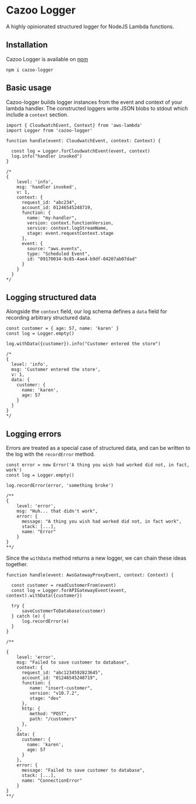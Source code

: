 # Cazoo Logger

A highly opinionated structured logger for NodeJS Lambda functions.

## Installation

Cazoo Logger is available on [npm](https://www.npmjs.com/package/cazoo-logger)

```
npm i cazoo-logger
```

## Basic usage

Cazoo-logger builds logger instances from the event and context of your lambda handler. The constructed loggers write JSON blobs to stdout which include a `context` section.

```
import { CloudwatchEvent, Context} from 'aws-lambda'
import Logger from 'cazoo-logger'

function handle(event: CloudwatchEvent, context: Context) {

  const log = Logger.forCloudwatchEvent(event, context)
  log.info("handler invoked")
}

/* 
{
    level: 'info',
    msg: 'handler invoked',
    v: 1,
    context: {
      request_id: "abc234",
      account_id: 01246545248719,
      function: {
        name: "my-handler",
        version: context.functionVersion,
        service: context.logStreamName,
        stage: event.requestContext.stage
      },
      event: {
        source: "aws.events",
        type: "Scheduled Event",
        id: "89170034-9c85-4ae4-b9df-04207ab07dad"
      }
    }
  }
*/
```

## Logging structured data

Alongside the `context` field, our log schema defines a `data` field for recording arbitrary structured data.

```
const customer = { age: 57, name: 'karen' }
const log = Logger.empty()

log.withData({customer}).info("Customer entered the store")

/*
{
  level: 'info',
  msg: 'Customer entered the store',
  v: 1,
  data: {
    customer: {
      name: 'karen',
      age: 57
    }
  }
}
*/
```

## Logging errors

Errors are treated as a special case of structured data, and can be written to the log with the `recordError` method.

```
const error = new Error('A thing you wish had worked did not, in fact, work')
const log = Logger.empty()

log.recordError(error, 'something broke')

/**
{
    level: 'error',
    msg: "Huh... that didn't work",
    error: {
      message: "A thing you wish had worked did not, in fact work",
      stack: [...],
      name: "Error"
    }
}
**/
```

Since the `withData` method returns a new logger, we can chain these ideas together.

```
function handle(event: AwsGatewayProxyEvent, context: Context) {
  
  const customer = readCustomerFrom(event)
  const log = Logger.forAPIGatewayEvent(event, context).withData({customer})
  
  try {
      saveCustomerToDatabase(customer)
  } catch (e) {
      log.recordError(e)
  }
}

/**

{
    level: 'error',
    msg: "Failed to save customer to database",
    context: {
      request_id: "abc1234592823645",
      account_id: "01246545248719",
      function: {
         name: "insert-customer",
         version: "v10.7.2",
         stage: "dev"
      },
      http: {
         method: "POST",
         path: "/customers" 
      },
    },
    data: {
      customer: {
        name: 'karen',
        age: 57
      }
    },
    error: {
      message: "Failed to save customer to database",
      stack: [...],
      name: "ConnectionError"
    }
}
**/

```
